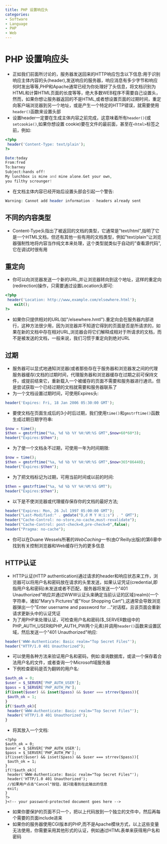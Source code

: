 ```yaml
---
title: PHP 设置响应头
categories:
- Software
- Language
- PHP
- Web
---
```

# PHP 设置响应头

- 正如我们前面所讨论的，服务器发送回来的HTTP响应包含以下信息:用于识别响应主体内容的头(header),发送响应的服务器，响应消息有多少字节和响应何时发出等等,PHP和Apache通常已经为你处理好了头信息，将文档识别为HTML和计算HTML页面的长度等等，绝大多数WEB程序不需要自己设置头，然而，如果你想让服务器返回的不是HTML,或者想设置页面的过期时间，重定向客户端浏览器到另一个地址，或是产生一个特定的HTTP错误，就需要使用`header()`函数来设置头部
- 设置header一定要在生成主体内容之前完成，这意味着所有`header()`(或`setcookie()`,如果你想设置 cookie)要在文件的最前面，甚至在`<html>`标签之前，例如:

```php
<?php
 header('Content-Type: text/plain');
?>

Date:today
From:fred
To:barney
Subject:hands off!
My lunchbox is mine and mine alone.Get your own,
you filthy scrounger!
```

- 在文档主体内容已经开始后设置头部会引起一个警告:

```php
Warning: Cannot add header information - headers already sent
```

## 不同的内容类型

- Content-Type头指出了被返回的文档的类型，它通常是"text/html",指明了它是一个HTML文档，但还有其他一些有用的文档类型，例如"text/plain"让浏览器强制性地将内容当作纯文本来处理，这个类型就类似于自动的"查看源代码",它在调试时很有用

## 重定向

- 你可以向浏览器发送一个新的URL,并让浏览器转向到这个地址，这样的重定向(redirection)操作，只需要通过设置Location头即可:

```php
<?php
 header('Location: http://www,example.com/elsewhere.html');
	exit();
?>
```

- 如果你只提供相对的URL(如"/elsewhere.hmtl").重定向会在服务器内部进行，这种方法很少用，因为浏览器并不知道它得到的页面是否是所请求的，如果在新的文档中存在相对URL,浏览器会将它们解释成相对于所请求的文档，而不是被发送的文档，一般来说，我们习惯于重定向到绝对URL

## 过期

- 服务器可以显式地通知浏览器(或者那些存在于服务器和浏览器发之间的代理服务器缓存)文档的过期时间，代理服务器和浏览器缓存在过期之前可保持文件，或提前结束它，重新载入一个被缓存的页面不需要和服务器进行通讯，但是尝试获取一个已经过期的文档就需要和服务器联系了
- 为一个文档设置过期时间，可使用Expires头:

```php
header('Expires: Fri, 18 Jan 2006 05:30:00 GMT');
```

- 要使文档在页面生成后的3小时后过期，我们使用`time()`和`gmstrftime()`函数生成过期日期字符串:

```php
$now = time();
$then = gmstrftime("%a, %d %b %Y %H:%M:%S GMT",$now+60*60*3);
header("Expires:$then");
```

- 为了使一个文档永不过期，可使用一年为时间期限:

```php
$now = time();
$then = gmstrftime("%a, %d %b %Y %H:%M:%S GMT",$now+365*86440);
header("Expires:$then");
```

- 为了把文档标记为过期，可用当前时间或以前的时间:

```php
$then = gmstrftime("%a, %d %b %Y %H:%M:%S GMT");
header("Expires:$then");
```

- 以下是不使浏览器或代理缓存保存你的文档的最好方法;

```php
header("Expires: Mon, 26 Jul 1997 05:00:00 GMT");
header("Last-Modified:" . gmdate("D,d M Y H:i:s") . " GMT");
header("Cache-Control: no-store,no-cache,must-revalidate");
header("Cache-Control: post-check=0,pre-check=0",false);
header("Pragma: no-cache");
```

- 你可以在Duane Wessels所著的$Web Caching$一书(由O'Reilly出版)的第6章中找到有关控制浏览器和Web缓存行为的更多信息

## HTTP认证

- HTTP认证(HTTP authentication)通过请求的header和响应状态来工作，浏览器可以将用户名和密码放在请求的头里发送，如果认证凭证(credential,即指用户名和密码)未发送或者不匹配，服务器将发送一个"401 Unauthorized"响应并通过WWW认证头来确定当前认证的区域(realm)(一个字符串，诸如"Mary’s Pictures”或"Your Shopping Cart"),这通常会导致浏览器弹出一个"Enter username and password for ..."对话框，且该页面会重新请求更新头中的认证凭证
- 为了用PHP来处理认证，可检查用户名和密码(\$\_SERVER数组中的PHP\_AUTH\_USER和PHP\_AUTH_PW两个元素)并调用`header()`函数来设置区域，然后发送一个"401 Unauthorized"响应:

```php
header('WWW-Authenticate: Basic realm="Top Secret Files"');
header("HTTP/1.0 401 Unauthorized");
```

- 可以使用各种方法来验证用户名和密码，例如:查询数据库，或读一个保存着合法用户名的文件，或者查询一个Microsoft域服务器
- 下例检查密码是否为翻转的用户名:

```php
$auth_ok = 0;
$user = $_SERVER['PHP_AUTH_USER'];
$pass = $_SERVER['PHP_AUTH_PW'];
if(isset($user) && isset($pass) && $user === strrev($pass)){
 $auth_ok = 1;
}
if(!$auth_ok){
 header('WWW-Authenticate: Basic realm="Top Secret Files"');
 header('HTTP/1.0 401 Unauthorized');
}
```

- 将其放入一个文档:

```php+HTML
<?php
$auth_ok = 0;
$user = $_SERVER['PHP_AUTH_USER'];
$pass = $_SERVER['PHP_AUTH_PW'];
if(isset($user) && isset($pass) && $user === strrev($pass)){
 $auth_ok = 1;
}
if(!$auth_ok){
 header('WWW-Authenticate: Basic realm="Top Secret Files"');
 header('HTTP/1.0 401 Unauthorized');
 //如果用户点击"Cancel"按钮，就只能看到在此输出的信息
 exit;
}
?>
}<!-- your password-protected document goes here -->
```

- 如果你要保护的页面不只一个，把以上代码放到一个独立的文件中，然后再每个需要的页面include进来
- 如果你的服务器使用CGI版本的PHP,而不是Apache模块方式，以上这些变量无法使用，你需要采用其他形式的认证，例如通过HTML表单来获得用户名和密码